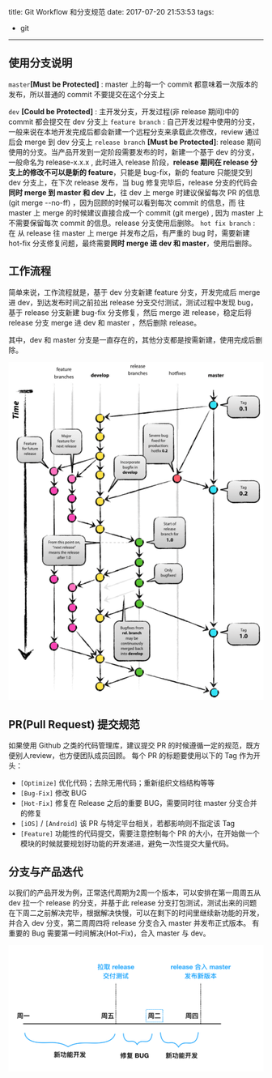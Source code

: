 title: Git Workflow 和分支规范
date: 2017-07-20 21:53:53
tags:
- git
---

## 使用分支说明

`master`**[Must be Protected]** : master 上的每一个 commit 都意味着一次版本的发布，所以普通的 commit 不要提交在这个分支上

`dev` **[Could be Protected]** : 主开发分支，开发过程(非 release 期间)中的 commit 都会提交在 dev 分支上
`feature branch` : 自己开发过程中使用的分支，一般来说在本地开发完成后都会新建一个远程分支来承载此次修改，review 通过后会 merge 到 dev 分支上
`release branch` **[Must be Protected]**: release 期间使用的分支。当产品开发到一定阶段需要发布的时，新建一个基于 dev 的分支，一般命名为  release-x.x.x , 此时进入 release 阶段，**release 期间在 release 分支上的修改不可以是新的 feature**，只能是 bug-fix，新的 feature 只能提交到 dev 分支上，在下次 release 发布，当 bug 修复完毕后，release 分支的代码会**同时 merge 到 master 和 dev 上**，往 dev 上 merge 时建议保留每次 PR 的信息 (git merge --no-ff) ，因为回顾的时候可以看到每次 commit 的信息，而 往 master 上 merge 的时候建议直接合成一个 commit (git merge) , 因为 master 上不需要保留每次 commit 的信息。release 分支使用后删除。
`hot fix branch` : 在 从 release 往 master 上 merge 并发布之后，有严重的 bug 时，需要新建 hot-fix 分支修复问题，最终需要**同时 merge 进 dev 和 master**，使用后删除。

## 工作流程
简单来说，工作流程就是，基于 dev 分支新建 feature 分支，开发完成后 merge 进 dev，到达发布时间之前拉出 release 分支交付测试，测试过程中发现 bug，基于 release 分支新建 bug-fix 分支修复，然后 merge 进 release，稳定后将 release 分支 merge 进 dev 和 master ，然后删除 release。

其中，dev 和 master 分支是一直存在的，其他分支都是按需新建，使用完成后删除。

![git workflow](/img/2017-07-20/git-workflow.png)

## PR(Pull Request) 提交规范
如果使用 Github 之类的代码管理库，建议提交 PR 的时候遵循一定的规范，既方便别人review，也方便团队成员回顾。
每个 PR 的标题要使用以下的 Tag 作为开头：

 - `[Optimize]` 优化代码；去除无用代码；重新组织文档结构等等
 - `[Bug-Fix]` 修改 BUG
 - `[Hot-Fix]` 修复在 Release 之后的重要 BUG，需要同时往 master 分支合并的修复
 - `[iOS]` / `[Android]` 该 PR 与特定平台相关，若都影响则不指定该 Tag
 - `[Feature]` 功能性的代码提交，需要注意控制每个 PR 的大小，在开始做一个模块的时候就要规划好功能的开发递进，避免一次性提交大量代码。

 ## 分支与产品迭代
 以我们的产品开发为例，正常迭代周期为2周一个版本，可以安排在第一周周五从 dev 拉一个 release 的分支，并基于此 release 分支打包测试，测试出来的问题在下周二之前解决完毕，根据解决快慢，可以在剩下的时间里继续新功能的开发，并合入 dev 分支，第二周周四将 release 分支合入 master 并发布正式版本。
 有重要的 Bug 需要第一时间解决(Hot-Fix)，合入 master 与 dev。

![product workflow](/img/2017-07-20/product-workflow.png)





